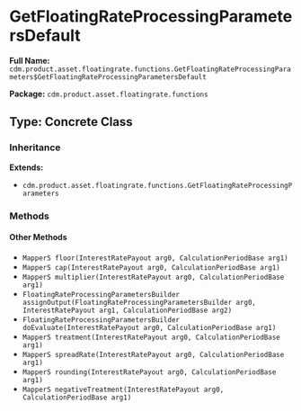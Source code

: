 # GetFloatingRateProcessingParametersDefault

**Full Name:** `cdm.product.asset.floatingrate.functions.GetFloatingRateProcessingParameters$GetFloatingRateProcessingParametersDefault`

**Package:** `cdm.product.asset.floatingrate.functions`

## Type: Concrete Class

### Inheritance

**Extends:**
- `cdm.product.asset.floatingrate.functions.GetFloatingRateProcessingParameters`

### Methods

#### Other Methods

- `MapperS floor(InterestRatePayout arg0, CalculationPeriodBase arg1)`
- `MapperS cap(InterestRatePayout arg0, CalculationPeriodBase arg1)`
- `MapperS multiplier(InterestRatePayout arg0, CalculationPeriodBase arg1)`
- `FloatingRateProcessingParametersBuilder assignOutput(FloatingRateProcessingParametersBuilder arg0, InterestRatePayout arg1, CalculationPeriodBase arg2)`
- `FloatingRateProcessingParametersBuilder doEvaluate(InterestRatePayout arg0, CalculationPeriodBase arg1)`
- `MapperS treatment(InterestRatePayout arg0, CalculationPeriodBase arg1)`
- `MapperS spreadRate(InterestRatePayout arg0, CalculationPeriodBase arg1)`
- `MapperS rounding(InterestRatePayout arg0, CalculationPeriodBase arg1)`
- `MapperS negativeTreatment(InterestRatePayout arg0, CalculationPeriodBase arg1)`

